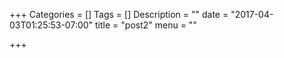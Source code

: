 +++
Categories = []
Tags = []
Description = ""
date = "2017-04-03T01:25:53-07:00"
title = "post2"
menu = ""

+++


